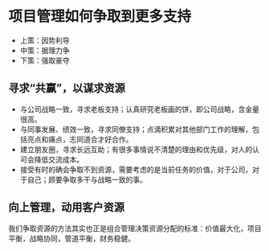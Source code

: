 # 项目管理如何争取到更多支持

* 上策：因势利导
* 中策：据理力争
* 下策：强取豪夺

## 寻求“共赢”，以谋求资源

* 与公司战略一致，寻求老板支持；认真研究老板画的饼，即公司战略，含金量很高。
* 与同事发展、绩效一致，寻求同僚支持；点滴积累对其他部门工作的理解，包括亮点和痛点，志同道合才好合作。
* 建立朋友圈，寻求长远互助；有很多事情说不清楚的理由和优先级，对人的认可会降低交流成本。
* 接受有时的确会争取不到资源，需要考虑的是当前任务的价值，对于公司，对于自己；顾要争取多干与战略一致的事。

## 向上管理，动用客户资源

我们争取资源的方法其实也正是组合管理决策资源分配的标准：价值最大化，项目平衡，战略协同，管道平衡，财务稳健。
